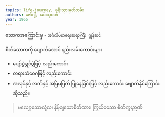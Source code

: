 ```yaml
---
topics: life-journey, ခရီးသွားမှတ်တမ်း
authors: ဇော်ဂျီ, မင်းသုဝဏ်
year: 1965
---
```


သောကအကြောင်းမှ - `အင်္ဂလိပ်စာရေးဆရာကြီး ဂျွန်ဆင်`

စိတ်သောကကို ပျောက်အောင် နည်းလမ်းကောင်းများ 
- ပျော်ပွဲရွှင်ပွဲဖြင့် လည်းကောင်း
- တရားသံဝေဂဖြင့် လည်းကောင်း
- အလုပ်နှင့် လက်နှင့် အမြဲမပြတ် ပြုနေခြင်းဖြင့် လည်းကောင်း 
ဖျောက်နိုင်ကြောင်း ဆိုသည်။

> မလျော့သောလုံ့လ၊ နှိမ့်ချသောစိတ်ထား၊ ကြွယ်ဝသော စိတ်ကူးဉာဏ် 

